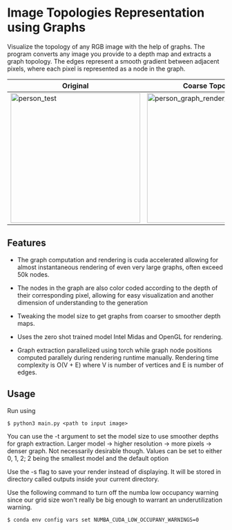 # Image Topologies Representation using Graphs

Visualize the topology of any RGB image with the help of graphs. The program converts any image
you provide to a depth map and extracts a graph topology. The edges represent a smooth gradient 
between adjacent pixels, where each pixel is represented as a node in the graph. 


| Original | Coarse Topology | Smooth Topology |
|---------|---------|---------|
| <img src="https://github.com/AD-lite24/Image-Topology-Visualizer/assets/96363931/0601587a-c31f-4619-847b-15d50faad75c" alt="person_test" height="300"> | <img src="https://github.com/AD-lite24/Image-Topology-Visualizer/assets/96363931/05ae0bab-a04f-4955-bc26-9de3698f4a8a" alt="person_graph_render_coarse" height="300"> | <img src="https://github.com/AD-lite24/Image-Topology-Visualizer/assets/96363931/d2125d22-d84e-46ff-a7f3-b36c45972a86" alt="person_graph_render_smooth" height="300" width="190">



## Features

* The graph computation and rendering is cuda accelerated allowing for almost instantaneous rendering of even very large graphs, often exceed 50k nodes. 

* The nodes in the graph are also color coded according to the depth of their corresponding pixel, allowing for easy visualization and another dimension of understanding to the generation

* Tweaking the model size to get graphs from coarser to smoother depth maps. 

* Uses the zero shot trained model Intel Midas and OpenGL for rendering. 

* Graph extraction parallelized using torch while graph node positions computed parallely during rendering runtime manually. Rendering time complexity is O(V + E) where V is number of vertices and E is number of edges.

## Usage

Run using 

`$ python3 main.py <path to input image>`

You can use the -t argument to set the model size to use smoother depths for graph extraction. Larger model -> higher resolution -> more pixels -> denser graph. Not necessarily desirable though. Values can be set to either 0, 1, 2; 2 being the smallest model and the default option

Use the -s flag to save your render instead of displaying. It will be stored in directory called outputs inside your current directory. 

Use the following command to turn off the numba low occupancy warning since our grid size won't really be big enough to warrant an underutilization warning.

`$ conda env config vars set NUMBA_CUDA_LOW_OCCUPANY_WARNINGS=0`

